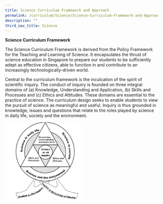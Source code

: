 ```yaml
---
title: Science Curriculum Framework and Approach
permalink: /curriculum/Science/Science-Curriculum-Framework-and-Approach
description: ""
third_nav_title: Science
---
```

**Science Curriculum Framework**

The Science Curriculum Framework is derived from the Policy Framework for the Teaching and Learning of Science. It encapsulates the thrust of science education in Singapore to prepare our students to be sufficiently adept as effective citizens, able to function in and contribute to an increasingly technologically-driven world.  

  

Central to the curriculum framework is the inculcation of the spirit of scientific inquiry. The conduct of inquiry is founded on three integral domains of (a) Knowledge, Understanding and Application, (b) Skills and Processes and (c) Ethics and Attitudes. These domains are essential to the practice of science. The curriculum design seeks to enable students to view the pursuit of science as meaningful and useful. Inquiry is thus grounded in knowledge, issues and questions that relate to the roles played by science in daily life, society and the environment.

<img src="/images/science3.png" 
     style="width:50%">